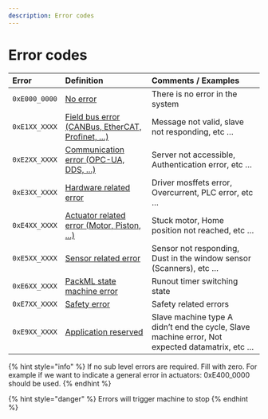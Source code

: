 ```yaml
---
description: Error codes
---
```


# Error codes

| Error | Definition | Comments / Examples |
| :--- | :--- | :--- |
| `0xE000_0000` | [No error](0xe000_0000-no-error.md) | There is no error in the system |
| `0xE1XX_XXXX` | [Field bus error \(CANBus, EtherCAT, Profinet, ...\)](0xe1xx_xxxx-field-bus-related-errors/) | Message not valid, slave not responding, etc … |
| `0xE2XX_XXXX` | [Communication error \(OPC-UA, DDS, ...\)](0xe2xx_xxxx-communication-error-opc-ua-dds-....md) | Server not accessible, Authentication error, etc … |
| `0xE3XX_XXXX` | [Hardware related error](0xe3xx_xxxx-hardware-related-error.md) | Driver mosffets error, Overcurrent, PLC error, etc … |
| `0xE4XX_XXXX` | [Actuator related error \(Motor, Piston, ...\)](0xe4xx_xxxx-actuator-related-error/) | Stuck motor, Home position not reached, etc … |
| `0xE5XX_XXXX` | [Sensor related error](0xe5xx_xxxx-sensor-related-error.md) | Sensor not responding, Dust in the window sensor \(Scanners\), etc … |
| `0xE6XX_XXXX` | [PackML state machine error](0xe6xx_xxxx-application-reserved.md) | Runout timer switching state |
| `0xE7XX_XXXX` | [Safety error](0xe7xx_xxxx-safety-related-error.md) | Safety related errors |
| `0xE9XX_XXXX` | [Application reserved](0xe7xx_xxxx-application-reserved.md) | Slave machine type A didn’t end the cycle, Slave machine error, Not expected datamatrix, etc … |

{% hint style="info" %}
If no sub level errors are required. Fill with zero. For example if we want to indicate a general error in actuators: 0xE400\_0000 should be used.
{% endhint %}

{% hint style="danger" %}
Errors will trigger machine to stop
{% endhint %}

